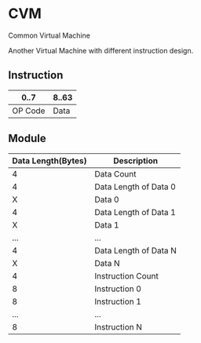 # CVM

Common Virtual Machine

Another Virtual Machine with different instruction design.

## Instruction

|0..7|8..63|
|--|--|
|OP Code| Data|

## Module

|Data Length(Bytes)|Description  |
|-|-|
|4|Data Count|
|4|Data Length of Data 0|
|X|Data 0|
|4|Data Length of Data 1|
|X|Data 1|
|...|...|
|4|Data Length of Data N|
|X|Data N|
|4|Instruction Count|
|8|Instruction 0|
|8|Instruction 1|
|...|...|
|8|Instruction N|
